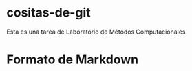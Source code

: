 # cositas-de-git
Esta es una tarea de Laboratorio de Métodos Computacionales

# Formato de Markdown
